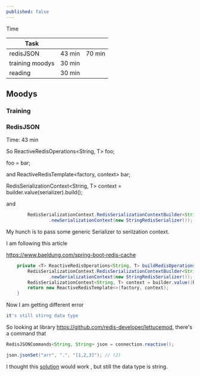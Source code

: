 ```yaml
---
published: false
---
```

Time 

| Task               |         |          |  
|--------------------|---------|----------|
| redisJSON          | 43 min  | 70 min   |
| training moodys    | 30 min| | 
| reading            | 30 min| | 

## Moodys

### Training

### RedisJSON 
Time: 43 min


So ReactiveRedisOperations<String, T> foo;

foo = bar;

and ReactiveRedisTemplate<factory, context> bar;

RedisSerializationContext<String, T> context = builder.value(serializer).build();

and 

```java
        RedisSerializationContext.RedisSerializationContextBuilder<String, T> builder = RedisSerializationContext
                .newSerializationContext(new StringRedisSerializer());
```
 
 
My hunch is to pass some generic Serializer to serilzation context.

I am following this article

https://www.baeldung.com/spring-boot-redis-cache


```java
    private <T> ReactiveRedisOperations<String, T> buildRedisOperations(ReactiveRedisConnectionFactory factory, Class<T> clazz) {
        RedisSerializationContext.RedisSerializationContextBuilder<String, T> builder = RedisSerializationContext
                .newSerializationContext(new StringRedisSerializer());
        RedisSerializationContext<String, T> context = builder.value((RedisSerializationContext.SerializationPair<T>) RedisSerializationContext.SerializationPair.fromSerializer(new GenericJackson2JsonRedisSerializer())).build();
        return new ReactiveRedisTemplate<>(factory, context);
    }
```

Now I am getting different error

```bash
it's still stirng data type
```

So looking at library https://github.com/redis-developer/lettucemod, there's a command that

```java
RedisJSONCommands<String, String> json = connection.reactive();

json.jsonSet("arr", ".", "[1,2,3]"); // (2)

```

I thought this [solution](https://cdmana.com/2021/02/20210222135830769w.html) would work , but still the data type is string.
